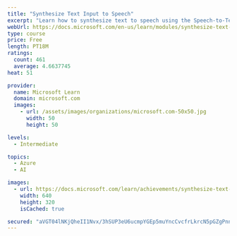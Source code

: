 ```yaml
---
title: "Synthesize Text Input to Speech"
excerpt: "Learn how to synthesize text to speech using the Speech-to-Text service."
webUrl: https://docs.microsoft.com/en-us/learn/modules/synthesize-text-input-speech/
type: course
price: Free
length: PT18M
ratings:
  count: 461
  average: 4.6637745
heat: 51

provider:
  name: Microsoft Learn
  domain: microsoft.com
  images:
    - url: /assets/images/organizations/microsoft.com-50x50.jpg
      width: 50
      height: 50

levels:
  - Intermediate

topics:
  - Azure
  - AI

images:
  - url: https://docs.microsoft.com/learn/achievements/synthesize-text-input-speech-social.png
    width: 640
    height: 320
    isCached: true

secured: "aVGT04lNKjQheII1Nvx/3hSUP3eU6ucmpYGEp5muYncCvcfrLkrcN5pGZgPnnr8COVgwO4TqyMua3830Olodb7SYd3vJZf2FqhhkMNeDc2Ki3JAceo1bkfxYO53RGUtP6IeAGJIngDUZzuOnVnUEDWJkQMiYm5bpkHdqc+lqEDrT2mRWRjVi6reejCsEeiONMLkr2WRsYZxH4MlMZJzezWDSJumtgvapZr8VaNY4p8VcXCwf4C/m7/KI6SYggI4F1QiH8YDBBGC8T1a7hAD9X4Xxy8hM1VjyUIplgoAqkFVMwxjc0bLW0d7eTpZ/CTwoA2eyXfS5COdyak9orvMYmLtO50dlJCVxfVDSbcY6Ot27L3CvLz1EV01W3aHYZaZhfEQlLsRjq2YFefmJpUqKAmEnHUkkewIQw4vjrBVIrGg=;YJftkfVDLQ1xok3ndmO1fg=="
---
```


